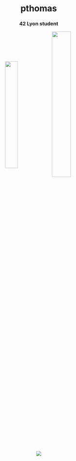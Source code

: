 <h1 align="center">pthomas</h1>
<h3 align="center">42 Lyon student</h3>

<p align="center"><img align="center" src="https://github-readme-stats.vercel.app/api/top-langs?username=pthomas-44&show_icons=true&locale=en&layout=compact" alt="" height="30%" width="29%"/>&nbsp;<img align="center" src="https://github-readme-stats.vercel.app/api?username=pthomas-44&show_icons=true&locale=en" alt="" height="35%" width="35%" /></p>

<p align="center"><img align="center" src="https://badge42.herokuapp.com/api/stats/pthomas"/>

